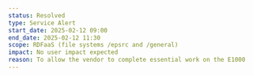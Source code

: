 ```yaml
---
status: Resolved
type: Service Alert
start_date: 2025-02-12 09:00
end_date: 2025-02-12 11:30
scope: RDFaaS (file systems /epsrc and /general) 
impact: No user impact expected 
reason: To allow the vendor to complete essential work on the E1000 
---
```

